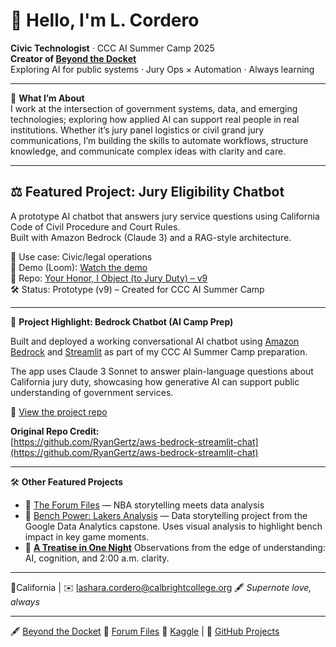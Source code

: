 # 👋 Hello, I'm L. Cordero

**Civic Technologist** · CCC AI Summer Camp 2025  
**Creator of [Beyond the Docket](https://sites.google.com/view/beyondthedocket/home)**  
Exploring AI for public systems · Jury Ops × Automation · Always learning

---

🧭 **What I’m About**  
I work at the intersection of government systems, data, and emerging technologies; exploring how applied AI can support real people in real institutions. Whether it’s jury panel logistics or civil grand jury communications, I’m building the skills to automate workflows, structure knowledge, and communicate complex ideas with clarity and care.

---
## ⚖️ Featured Project: Jury Eligibility Chatbot

A prototype AI chatbot that answers jury service questions using California Code of Civil Procedure and Court Rules.  
Built with Amazon Bedrock (Claude 3) and a RAG-style architecture.  

🧠 Use case: Civic/legal operations  
🔗 Demo (Loom): [Watch the demo](https://www.loom.com/share/189bf95c6e8643da9188f85413daf56f?sid=634f2e81-8ac8-4328-8a54-9524c1a4231a)  
📁 Repo: [Your Honor, I Object (to Jury Duty) – v9](https://github.com/earlgreyhot1701D/your-honor-i-object-to-jury-duty-v9)  
🛠️ Status: Prototype (v9) – Created for CCC AI Summer Camp

---

🧠 **Project Highlight: Bedrock Chatbot (AI Camp Prep)**

Built and deployed a working conversational AI chatbot using [Amazon Bedrock](https://aws.amazon.com/bedrock/) and [Streamlit](https://streamlit.io/) as part of my CCC AI Summer Camp preparation.

The app uses Claude 3 Sonnet to answer plain-language questions about California jury duty, showcasing how generative AI can support public understanding of government services.

🔗 [View the project repo](https://github.com/earlgreyhot1701D/aws-bedrock-streamlit-chat) 

**Original Repo Credit:**  
[https://github.com/RyanGertz/aws-bedrock-streamlit-chat](https://github.com/RyanGertz/aws-bedrock-streamlit-chat)

---

🛠️ **Other Featured Projects**
- 📂 [The Forum Files](https://theforumfiles.substack.com/) — NBA storytelling meets data analysis
- 🏀 [Bench Power: Lakers Analysis](https://github.com/earlgreyhot1701D/bench-power-lakers) — Data storytelling project from the Google Data Analytics capstone. Uses visual analysis to highlight bench impact in key game moments.
- 🧠 [**A Treatise in One Night**](https://github.com/earlgreyhot1701D/a-treatise-in-one-night)  Observations from the edge of understanding: AI, cognition, and 2:00 a.m. clarity.
---

📍California | ✉️ lashara.cordero@calbrightcollege.org
🖋️ *Supernote love, always*

---

🖋️ [Beyond the Docket](https://sites.google.com/view/beyondthedocket/home) 🏀 [Forum Files](https://theforumfiles.substack.com/) 
🧪 [Kaggle](https://www.kaggle.com/earlgreyhot) | 📂 [GitHub Projects](https://github.com/earlgreyhot1701D) 

